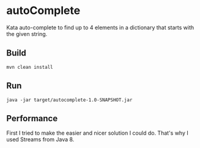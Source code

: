 # autoComplete
Kata auto-complete to find up to 4 elements in a dictionary that starts with the given string.
## Build
`mvn clean install`
## Run
`java -jar target/autocomplete-1.0-SNAPSHOT.jar`
## Performance
First I tried to make the easier and nicer solution I could do. That's why I used Streams from Java 8.
